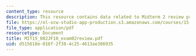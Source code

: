 ```yaml
---
content_type: resource
description: This resource contains data related to Midterm 2 review problems.
file: https://ol-ocw-studio-app-production.s3.amazonaws.com/courses/15-082j-network-optimization-fall-2010/d515618e016f2f384c254613ae386935_MIT15_082JF10_exam02review.pdf
file_type: application/pdf
resourcetype: Document
title: MIT15_082JF10_exam02review.pdf
uid: d515618e-016f-2f38-4c25-4613ae386935
---
```

